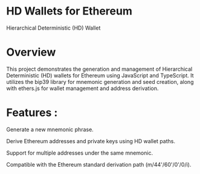 # HD Wallets for Ethereum
Hierarchical Deterministic (HD) Wallet

# Overview

This project demonstrates the generation and management of Hierarchical Deterministic (HD) wallets for Ethereum using JavaScript and TypeScript. It utilizes the bip39 library for mnemonic generation and seed creation, along with ethers.js for wallet management and address derivation.

# Features : 
Generate a new mnemonic phrase.

Derive Ethereum addresses and private keys using HD wallet paths.

Support for multiple addresses under the same mnemonic.

Compatible with the Ethereum standard derivation path (m/44'/60'/0'/0/i).

